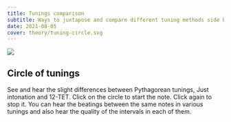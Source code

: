```yaml
---
title: Tunings comparison
subtitle: Ways to juxtapose and compare different tuning methods side by side
date: 2021-08-05
cover: theory/tuning-circle.svg
---
```


<script setup>
import tuningCircle from './circle.vue'
</script>

<img src="/media/theory/et-limits.svg" />

## Circle of tunings

See and hear the slight differences between Pythagorean tunings, Just intonation and 12-TET. Click on the circle to start the note. Click again to stop it. You can hear the beatings between the same notes in various tunings and also hear the quality of the intervals in each of them.

<tuning-circle />
